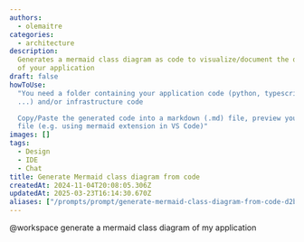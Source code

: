 ```yaml
---
authors:
  - olemaitre
categories:
  - architecture
description:
  Generates a mermaid class diagram as code to visualize/document the design
  of your application
draft: false
howToUse:
  "You need a folder containing your application code (python, typescript,
  ...) and/or infrastructure code

  Copy/Paste the generated code into a markdown (.md) file, preview your markdown
  file (e.g. using mermaid extension in VS Code)"
images: []
tags:
  - Design
  - IDE
  - Chat
title: Generate Mermaid class diagram from code
createdAt: 2024-11-04T20:08:05.306Z
updatedAt: 2025-03-23T16:14:30.670Z
aliases: ["/prompts/prompt/generate-mermaid-class-diagram-from-code-d2b74cc1"]
---
```


@workspace generate a mermaid class diagram of my application
